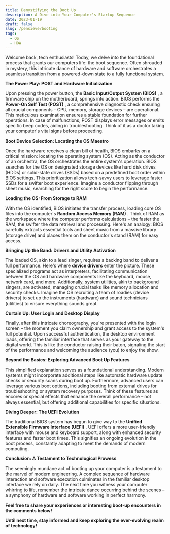 ```yaml
---
title: Demystifying the Boot Up
description: A Dive into Your Computer's Startup Sequence
date: 2023-01-19
draft: false
slug: /pensieve/booting
tags:
  - OS
  - HOW
---
```


Welcome back, tech enthusiasts! Today, we delve into the foundational process that grants our computers life: the boot sequence. Often shrouded in mystery, this intricate dance of hardware and software orchestrates a seamless transition from a powered-down state to a fully functional system.

**The Power Play: POST and Hardware Initialization**

Upon pressing the power button, the  **Basic Input/Output System (BIOS)** , a firmware chip on the motherboard, springs into action. BIOS performs the  **Power-On Self Test (POST)** , a comprehensive diagnostic check ensuring all crucial components – CPU, memory, storage devices – are operational. This meticulous examination ensures a stable foundation for further operations. In case of malfunctions, POST displays error messages or emits specific beep codes, aiding in troubleshooting. Think of it as a doctor taking your computer's vital signs before proceeding.

**Boot Device Selection: Locating the OS Maestro**

Once the hardware receives a clean bill of health, BIOS embarks on a critical mission: locating the operating system (OS).  Acting as the conductor of an orchestra, the OS orchestrates the entire system's operation. BIOS searches for the OS on designated storage devices like hard disk drives (HDDs) or solid-state drives (SSDs) based on a predefined boot order within BIOS settings. This prioritization allows tech-savvy users to leverage faster SSDs for a swifter boot experience. Imagine a conductor flipping through sheet music, searching for the right score to begin the performance.

**Loading the OS: From Storage to RAM**

With the OS identified, BIOS initiates the transfer process, loading core OS files into the computer's  **Random Access Memory (RAM)** . Think of RAM as the workspace where the computer performs calculations – the faster the RAM, the swifter the data retrieval and processing. Here's an analogy: BIOS carefully extracts essential tools and sheet music from a massive library (storage drive) and places them on the conductor's stand (RAM) for easy access.

**Bringing Up the Band: Drivers and Utility Activation**

The loaded OS, akin to a lead singer, requires a backing band to deliver a full performance. Here's where **device drivers** enter the picture. These specialized programs act as interpreters, facilitating communication between the OS and hardware components like the keyboard, mouse, network card, and more. Additionally, system utilities, akin to background singers, are activated, managing crucial tasks like memory allocation and security checks. Imagine the OS recruiting a team of roadies (device drivers) to set up the instruments (hardware) and sound technicians (utilities) to ensure everything sounds great.

**Curtain Up: User Login and Desktop Display**

Finally, after this intricate choreography, you're presented with the login screen – the moment you claim ownership and grant access to the system's full potential. Upon successful authentication, the desktop environment loads, offering the familiar interface that serves as your gateway to the digital world. This is like the conductor raising their baton, signaling the start of the performance and welcoming the audience (you) to enjoy the show.

**Beyond the Basics: Exploring Advanced Boot Up Features**

This simplified explanation serves as a foundational understanding. Modern systems might incorporate additional steps like automatic hardware update checks or security scans during boot up. Furthermore, advanced users can leverage various boot options, including booting from external drives for troubleshooting or system recovery purposes. Think of these features as encores or special effects that enhance the overall performance – not always essential, but offering additional capabilities for specific situations.

**Diving Deeper: The UEFI Evolution**

The traditional BIOS system has begun to give way to the  **Unified Extensible Firmware Interface (UEFI)** . UEFI offers a more user-friendly interface with mouse and keyboard support, along with enhanced security features and faster boot times. This signifies an ongoing evolution in the boot process, constantly adapting to meet the demands of modern computing.

**Conclusion: A Testament to Technological Prowess**

The seemingly mundane act of booting up your computer is a testament to the marvel of modern engineering. A complex sequence of hardware interaction and software execution culminates in the familiar desktop interface we rely on daily. The next time you witness your computer whirring to life, remember the intricate dance occurring behind the scenes – a symphony of hardware and software working in perfect harmony.

**Feel free to share your experiences or interesting boot-up encounters in the comments below!**

**Until next time, stay informed and keep exploring the ever-evolving realm of technology!**
